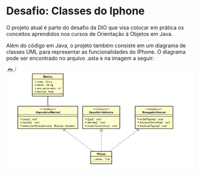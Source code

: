 # Desafio: Classes do Iphone

O projeto atual é parte do desafio da DIO que visa colocar em prática os conceitos aprendidos nos cursos de 
Orientação à Objetos em Java. 

Além do código em Java, o projeto também consiste em um diagrama de classes UML para representar as funcionalidades 
do IPhone. O diagrama pode ser encontrado no arquivo .asta e na imagem a seguir:

![](./diagrama/UMLClassesIphone.jpg)